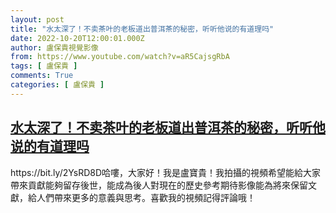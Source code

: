 ```yaml
---
layout: post
title: "水太深了！不卖茶叶的老板道出普洱茶的秘密，听听他说的有道理吗"
date: 2022-10-20T12:00:01.000Z
author: 盧保貴視覺影像
from: https://www.youtube.com/watch?v=aR5CajsgRbA
tags: [ 盧保貴 ]
comments: True
categories: [ 盧保貴 ]
---
```

<!--1666267201000-->
[水太深了！不卖茶叶的老板道出普洱茶的秘密，听听他说的有道理吗](https://www.youtube.com/watch?v=aR5CajsgRbA)
------

<div>
https://bit.ly/2YsRD8D哈嘍，大家好！我是盧寶貴！我拍攝的視頻希望能給大家帶來貢獻能夠留存後世，能成為後人對現在的歷史參考期待影像能為將來保留文獻，給人們帶來更多的意義與思考。喜歡我的視頻記得評論哦！
</div>
